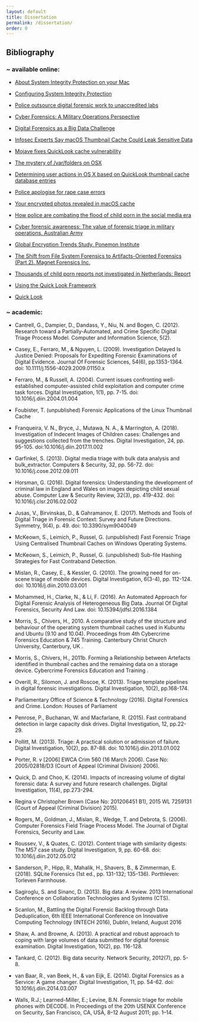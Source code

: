 ```yaml
---
layout: default
title: Dissertation
permalink: /dissertation/
order: 0
---
```

<h2><b> Bibliography </b></h2>
<h3><b>~ available online: </b> </h3>

* [About System Integrity Protection on your Mac](https://support.apple.com/en-gb/HT204899)

* [Configuring System Integrity Protection](https://developer.apple.com/library/archive/documentation/Security/Conceptual/System_Integrity_Protection_Guide/ConfiguringSystemIntegrityProtection/ConfiguringSystemIntegrityProtection.html)

* [Police outsource digital forensic work to unaccredited labs](https://www.theguardian.com/uk-news/2018/feb/12/police-outsource-digital-forensic-work-to-unaccredited-labs)

* [Cyber Forensics: A Military Operations Perspective](https://www.utica.edu/academic/institutes/ecii/publications/articles/A04843F3-99E5-632B-FF420389C0633B1B.pdf)

* [Digital Forensics as a Big Data Challenge](https://articles.forensicfocus.com/2017/08/07/digital-forensics-as-a-big-data-challenge/)

* [Infosec Experts Say macOS Thumbnail Cache Could Leak Sensitive Data](https://appuals.com/infosec-experts-say-macos-thumbnail-cache-could-leak-sensitive-data/)

* [Mojave fixes QuickLook cache vulnerability](https://eclecticlight.co/2018/10/23/mojave-fixes-quicklook-cache-vulnerability/)

* [The mystery of /var/folders on OSX](http://www.swiftforensics.com/2017/04/the-mystery-of-varfolders-on-osx.html)

* [Determining user actions in OS X based on QuickLook thumbnail cache database entries](http://iacis.org/iis/2014/10_iis_2014_421-430.pdf)

* [Police apologise for rape case errors](https://www.bbc.co.uk/news/uk-england-42873618)

* [Your encrypted photos revealed in macOS cache](https://wojciechregula.blog/post/your-encrypted-photos-in-macos-cache/)

* [How police are combating the flood of child porn in the social media era](https://www.cbc.ca/news/canada/edmonton/social-media-exploitation-1.4130160)

* [Cyber forensic awareness: The value of forensic triage in military operations. Australian Army](https://www.army.gov.au/our-future/blog/cyber-space/cyber-forensic-awareness-the-value-of-forensic-triage-in-military)

* [Global Encryption Trends Study. Ponemon Institute](http://go.thalesesecurity.com/rs/480-LWA-970/images/2018-Ponemon-Global-Encryption-Trends-Study-uk-ar.pdf)

* [The Shift from File System Forensics to Artifacts-Oriented Forensics (Part 2). Magnet Forensics Inc.](https://www.magnetforensics.com/blog/the-shift-from-file-system-forensics-to-artifacts-oriented-forensics-part-2/)

* [Thousands of child porn reports not investigated in Netherlands: Report](https://nltimes.nl/2018/04/04/thousands-child-porn-reports-investigated-netherlands-report)

* [Using the Quick Look Framework](https://developer.apple.com/library/archive/documentation/FileManagement/Conceptual/DocumentInteraction_TopicsForIOS/Articles/UsingtheQuickLookFramework.html)

* [Quick Look](https://en.wikipedia.org/wiki/Quick_Look)


<h3><b>~ academic: </b> </h3>

* Cantrell, G., Dampier, D., Dandass, Y., Niu, N. and Bogen, C. (2012). Research toward a Partially-Automated, and Crime Specific Digital Triage Process Model. Computer and Information Science, 5(2).


* Casey, E., Ferraro, M., & Nguyen, L. (2009). Investigation Delayed Is Justice Denied: Proposals for Expediting Forensic Examinations of Digital Evidence. Journal Of Forensic Sciences, 54(6), pp.1353-1364. doi: 10.1111/j.1556-4029.2009.01150.x


* Ferraro, M., & Russell, A. (2004). Current issues confronting well-established computer-assisted child exploitation and computer crime task forces. Digital Investigation, 1(1), pp. 7-15. doi: 10.1016/j.diin.2004.01.004


* Foubister, T. (unpublished) Forensic Applications of the Linux Thumbnail Cache


* Franqueira, V. N., Bryce, J., Mutawa, N. A., & Marrington, A. (2018). Investigation of Indecent Images of Children cases: Challenges and suggestions collected from the trenches. Digital Investigation, 24, pp. 95-105. doi:10.1016/j.diin.2017.11.002

* Garfinkel, S. (2013). Digital media triage with bulk data analysis and bulk_extractor. Computers & Security, 32, pp. 56-72. doi: 10.1016/j.cose.2012.09.011

* Horsman, G. (2016). Digital forensics: Understanding the development of criminal law in England and Wales on images depicting child sexual abuse. Computer Law & Security Review, 32(3), pp. 419-432. doi: 10.1016/j.clsr.2016.02.002


* Jusas, V., Birvinskas, D., & Gahramanov, E. (2017). Methods and Tools of Digital Triage in Forensic Context: Survey and Future Directions. Symmetry, 9(4), p. 49. doi: 10.3390/sym9040049


* McKeown, S., Leimich, P., Russel, G. (unpublished) Fast Forensic Triage Using Centralised Thumbnail Caches on Windows Operating Systems.


* McKeown, S., Leimich, P., Russel, G. (unpublished) Sub-file Hashing Strategies for Fast Contraband Detection.


* Mislan, R., Casey, E., & Kessler, G. (2010). The growing need for on-scene triage of mobile devices. Digital Investigation, 6(3-4), pp. 112-124. doi: 10.1016/j.diin.2010.03.001

* Mohammed, H., Clarke, N., & Li, F. (2016). An Automated Approach for Digital Forensic Analysis of Heterogeneous Big Data. Journal Of Digital Forensics, Security And Law. doi: 10.15394/jdfsl.2016.1384

* Morris, S., Chivers, H., 2010. A comparative study of the structure and behaviour of the operating system thumbnail caches used in Kubuntu and Ubuntu (9.10 and 10.04). Proceedings from 4th Cybercrime Forensics Education & 745 Training. Canterbury Christ Church University, Canterbury, UK .

* Morris, S., Chivers, H., 2011b. Forming a Relationship between Artefacts identified in thumbnail caches and the remaining data on a storage device. Cybercrime Forensics Education and Training .

* Overill, R., Silomon, J. and Roscoe, K. (2013). Triage template pipelines in digital forensic investigations. Digital Investigation, 10(2), pp.168-174.

* Parliamentary Office of Science & Technology (2016). Digital Forensics and Crime. London: Houses of Parliament

* Penrose, P., Buchanan, W. and Macfarlane, R. (2015). Fast contraband detection in large capacity disk drives. Digital Investigation, 12, pp.22-29.

* Pollitt, M. (2013). Triage: A practical solution or admission of failure. Digital Investigation, 10(2), pp. 87-88. doi: 10.1016/j.diin.2013.01.002

* Porter, R. v [2006] EWCA Crim 560 (16 March 2006). Case No: 2005/02818/D3 (Court of Appeal (Criminal Division) 2006).

* Quick, D. and Choo, K. (2014). Impacts of increasing volume of digital forensic data: A survey and future research challenges. Digital Investigation, 11(4), pp.273-294.

* Regina v Christopher Brown (Case No: 201206451 B1), 2015 WL 7259131 (Court of Appeal (Criminal Division) 2015).

* Rogers, M., Goldman, J., Mislan, R., Wedge, T. and Debrota, S. (2006). Computer Forensics Field Triage Process Model. The Journal of Digital Forensics, Security and Law.

* Roussev, V., & Quates, C. (2012). Content triage with similarity digests: The M57 case study. Digital Investigation, 9, pp. 60-68. doi: 10.1016/j.diin.2012.05.012

* Sanderson, P., Hipp, R., Mahalik, H., Shavers, B., & Zimmerman, E. (2018). SQLite Forensics (1st ed., pp. 131-132; 135-136). Porthleven: Torleven Farmhouse.

* Sagiroglu, S. and Sinanc, D. (2013). Big data: A review. 2013 International Conference on Collaboration Technologies and Systems (CTS).

* Scanlon, M., Battling the Digital Forensic Backlog through Data Deduplication, 6th IEEE International Conference on Innovative Computing Technology (INTECH 2016), Dublin, Ireland, August 2016

* Shaw, A. and Browne, A. (2013). A practical and robust approach to coping with large volumes of data submitted for digital forensic examination. Digital Investigation, 10(2), pp. 116-128.

* Tankard, C. (2012). Big data security. Network Security, 2012(7), pp. 5-8.

* van Baar, R., van Beek, H., & van Eijk, E. (2014). Digital Forensics as a Service: A game changer. Digital Investigation, 11, pp. 54-62. doi: 10.1016/j.diin.2014.03.007

* Walls, R.J.; Learned-Miller, E.; Levine, B.N. Forensic triage for mobile phones with DEC0DE. In Proceedings of the 20th USENIX Conference on Security, San Francisco, CA, USA, 8–12 August 2011; pp. 1–14.
